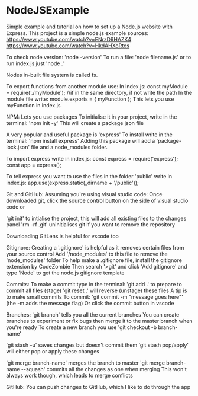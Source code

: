 # NodeJSExample
Simple example and tutorial on how to set up a Node.js website with Express.
This project is a simple node.js example
sources:
https://www.youtube.com/watch?v=ENrzD9HAZK4
https://www.youtube.com/watch?v=HkdAHXoRtos

To check node version: 'node -version'
To run a file: 'node filename.js' or to run index.js just 'node .'

Nodes in-built file system is called fs.

To export functions from another module use: 
In index.js:
const myModule = require('./myModule'); //if in the same directory, if not write the path
In the module file write:
module.exports = {
    myFunction
};
This lets you use myFunction in index.js

NPM:
Lets you use packages
To initialise it in your project, write in the terminal: 'npm init -y'
This will create a package json file

A very popular and useful package is 'express'
To install write in the terminal: 'npm install express'
Adding this package will add a 'package-lock.json' file and a node_modules folder.

To import express write in index.js:
const express = require('express');
const app = express();

To tell express you want to use the files in the folder 'public' write in index.js:
app.use(express.static(_dirname + '/public'));

Git and GitHub:
Assuming you're using visual studio code:
Once downloaded git, click the source control button on the side of visual studio code or

'git init' to intialise the project, this will add all existing files to the changes panel
'rm -rf .git' uninitialises git if you want to remove the repository

Downloading GitLens is helpful for vscode too

Gitignore:
Creating a '.gitignore' is helpful as it removes certain files from your source control
Add '/node_modules' to this file to remove the 'node_modules' folder
To help make a .gitignore file, install the gitignore extension by CodeZombie
Then search '>git' and click 'Add gitignore' and type 'Node' to get the node.js gitignore template

Commits:
To make a commit type in the terminal: 'git add .' to prepare to commit all files (stage)
'git reset .' will reverse (unstage) these files
A tip is to make small commits
To commit: 'git commit -m "message goes here"' (the -m adds the message flag)
Or click the commit button in vscode

Branches:
'git branch' tells you all the current branches
You can create branches to experiment or fix bugs then merge it to the master branch when you're ready
To create a new branch you use 'git checkout -b branch-name'

'git stash -u' saves changes but doesn't commit them
'git stash pop/apply' will either pop or apply these changes

'git merge branch-name' merges the branch to master
'git merge branch-name --squash' commits all the changes as one when merging
This won't always work though, which leads to merge conflicts

GitHub:
You can push changes to GitHub, which I like to do through the app
